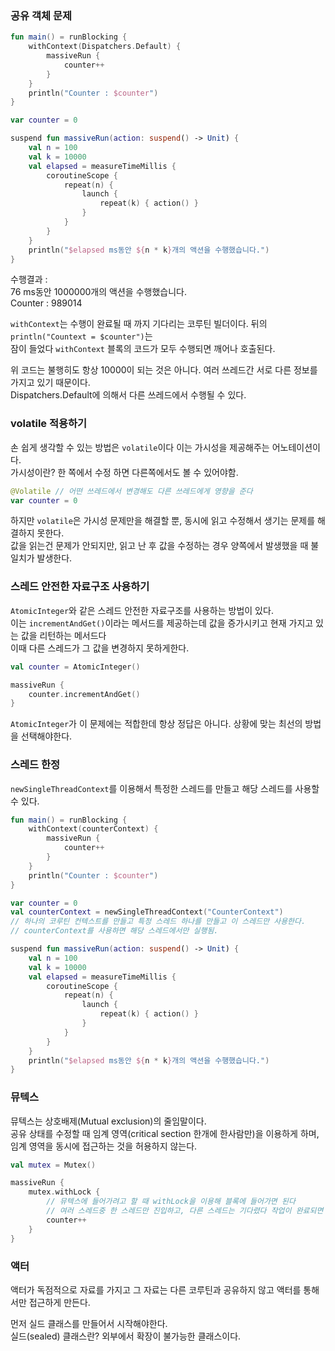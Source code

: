 ### 공유 객체 문제

~~~kotlin
fun main() = runBlocking {
    withContext(Dispatchers.Default) {
        massiveRun {
            counter++
        }
    }
    println("Counter : $counter")
}

var counter = 0

suspend fun massiveRun(action: suspend() -> Unit) {
    val n = 100
    val k = 10000
    val elapsed = measureTimeMillis {
        coroutineScope {
            repeat(n) {
                launch {
                    repeat(k) { action() }
                }
            }
        }
    }
    println("$elapsed ms동안 ${n * k}개의 액션을 수행했습니다.")
}
~~~

수행결과 : <br>
76 ms동안 1000000개의 액션을 수행했습니다.<br>
Counter : 989014<br>

`withContext`는 수행이 완료될 때 까지 기다리는 코루틴 빌더이다. 뒤의 `println("Countext = $counter")`는<br>
잠이 들었다 `withContext` 블록의 코드가 모두 수행되면 깨어나 호출된다.<br>

위 코드는 불행히도 항상 10000이 되는 것은 아니다. 여러 쓰레드간 서로 다른 정보를 가지고 있기 때문이다.<br>
Dispatchers.Default에 의해서 다른 쓰레드에서 수행될 수 있다. 

### volatile 적용하기
손 쉽게 생각할 수 있는 방법은 `volatile`이다 이는 가시성을 제공해주는 어노테이션이다.<br>
가시성이란? 한 쪽에서 수정 하면 다른쪽에서도 볼 수 있어야함.

~~~kotlin
@Volatile // 어떤 쓰레드에서 변경해도 다른 쓰레드에게 영향을 준다
var counter = 0
~~~

하지만 `volatile`은 가시성 문제만을 해결할 뿐, 동시에 읽고 수정해서 생기는 문제를 해결하지 못한다.<br>
값을 읽는건 문제가 안되지만, 읽고 난 후 값을 수정하는 경우 양쪽에서 발생했을 때 불일치가 발생한다.<br>

### 스레드 안전한 자료구조 사용하기
`AtomicInteger`와 같은 스레드 안전한 자료구조를 사용하는 방법이 있다.<br>
이는 `incrementAndGet()`이라는 메서드를 제공하는데 값을 증가시키고 현재 가지고 있는 값을 리턴하는 메서드다<br>
이때 다른 스레드가 그 값을 변경하지 못하게한다.

~~~kotlin
val counter = AtomicInteger()

massiveRun {
    counter.incrementAndGet()
}
~~~

`AtomicInteger`가 이 문제에는 적합한데 항상 정답은 아니다. 상황에 맞는 최선의 방법을 선택해야한다.

### 스레드 한정
`newSingleThreadContext`를 이용해서 특정한 스레드를 만들고 해당 스레드를 사용할 수 있다.

~~~kotlin
fun main() = runBlocking {
    withContext(counterContext) {
        massiveRun {
            counter++
        }
    }
    println("Counter : $counter")
}

var counter = 0
val counterContext = newSingleThreadContext("CounterContext")
// 하나의 코루틴 컨텍스트를 만들고 특정 스레드 하나를 만들고 이 스레드만 사용한다.
// counterContext를 사용하면 해당 스레드에서만 실행됨.

suspend fun massiveRun(action: suspend() -> Unit) {
    val n = 100
    val k = 10000
    val elapsed = measureTimeMillis {
        coroutineScope {
            repeat(n) {
                launch {
                    repeat(k) { action() }
                }
            }
        }
    }
    println("$elapsed ms동안 ${n * k}개의 액션을 수행했습니다.")
}
~~~

### 뮤텍스
뮤텍스는 상호배제(Mutual exclusion)의 줄임말이다.<br>
공유 상태를 수정할 때 임계 영역(critical section 한개에 한사람만)을 이용하게 하며, 임계 영역을 동시에 접근하는 것을 허용하지 않는다.

~~~kotlin
val mutex = Mutex()

massiveRun {
    mutex.withLock {
        // 뮤텍스에 들어가려고 할 때 withLock을 이용해 블록에 들어가면 된다
        // 여러 스레드중 한 스레드만 진입하고, 다른 스레드는 기다렸다 작업이 완료되면 counter++를 수행한다
        counter++
    }
}
~~~

### 액터
액터가 독점적으로 자료를 가지고 그 자료는 다른 코루틴과 공유하지 않고 액터를 통해서만 접근하게 만든다.<br>

먼저 실드 클래스를 만들어서 시작해야한다.<br>
실드(sealed) 클래스란? 외부에서 확장이 불가능한 클래스이다.






